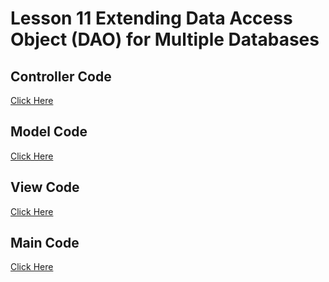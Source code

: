 # Lesson 11 Extending Data Access Object (DAO) for Multiple Databases 

## Controller Code
[Click Here](https://github.com/yclim95/Java-Design-Pattern-And-Architecture/blob/master/Lessons/Lesson%2011%20Extending%20DAO%20for%20Mulitple%20Databases%20/src/com/yclim/designpatterns/demo1/controller/Controller.java)

## Model Code 
[Click Here](https://github.com/yclim95/Java-Design-Pattern-And-Architecture/tree/master/Lessons/Lesson%2011%20Extending%20DAO%20for%20Mulitple%20Databases%20/src/com/yclim/designpatterns/demo1/model)

## View Code
[Click Here](https://github.com/yclim95/Java-Design-Pattern-And-Architecture/tree/master/Lessons/Lesson%2011%20Extending%20DAO%20for%20Mulitple%20Databases%20/src/com/yclim/designpatterns/demo1/view)

## Main Code
[Click Here](https://github.com/yclim95/Java-Design-Pattern-And-Architecture/blob/master/Lessons/Lesson%2011%20Extending%20DAO%20for%20Mulitple%20Databases%20/src/com/yclim/designpatterns/demo1/Application.java)